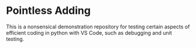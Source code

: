 # Pointless Adding

 This is a nonsensical demonstration repository for testing certain aspects of efficient coding
 in python with VS Code, such as debugging and unit testing.
